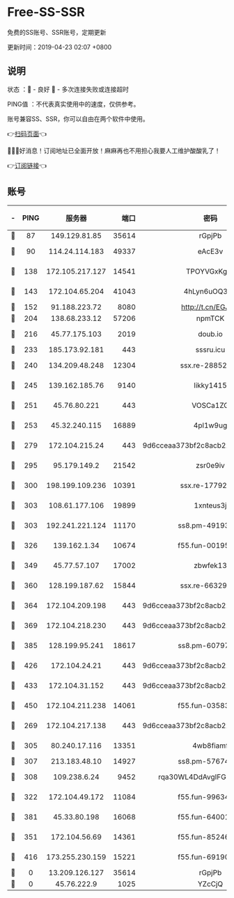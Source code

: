 # Free-SS-SSR

免费的SS账号、SSR账号，定期更新

更新时间：2019-04-23 02:07 +0800

## 说明

状态     ：🙂 - 良好 🙁 - 多次连接失败或连接超时

PING值   ：不代表真实使用中的速度，仅供参考。

账号兼容SS、SSR，你可以自由在两个软件中使用。

👉[扫码页面](https://liesauer.github.io/Free-SS-SSR/)👈

🎉🎉🎉好消息！订阅地址已全面开放！麻麻再也不用担心我要人工维护酸酸乳了！

👉[订阅链接](https://www.liesauer.net/yogurt/subscribe?ACCESS_TOKEN=DAYxR3mMaZAsaqUb)👈

## 账号

|-|PING|服务器|端口|密码|加密方式|区域|
|:----:|:----:|:-----:|-----:|:----:|:----:|:----:|
|🙂|87|149.129.81.85|35614|rGpjPb|rc4-md5|HK|
|🙂|90|114.24.114.183|49337|eAcE3v|chacha20-ietf|TW|
|🙂|138|172.105.217.127|14541|TPOYVGxKglpi|aes-256-cfb|JP|
|🙂|143|172.104.65.204|41043|4hLyn6uOQ3hU|aes-256-cfb|JP|
|🙂|152|91.188.223.72|8080|http://t.cn/EGJIyrl|rc4-md5|RU|
|🙂|204|138.68.233.12|57206|npmTCK|rc4-md5|US|
|🙂|216|45.77.175.103|2019|doub.io|aes-128-ctr|SG|
|🙂|233|185.173.92.181|443|sssru.icu|rc4-md5|RU|
|🙂|240|134.209.48.248|12304|ssx.re-28852325|aes-256-cfb|US|
|🙂|245|139.162.185.76|9140|likky1415|aes-256-cfb|DE|
|🙂|251|45.76.80.221|443|VOSCa1ZG|aes-256-cfb|DE|
|🙂|253|45.32.240.115|16889|4pl1w9ug|aes-256-cfb|AU|
|🙂|279|172.104.215.24|443|9d6cceaa373bf2c8acb22e60b6a58be6|aes-256-cfb|US|
|🙂|295|95.179.149.2|21542|zsr0e9iv|aes-256-cfb|NL|
|🙂|300|198.199.109.236|10391|ssx.re-17792971|aes-256-cfb|US|
|🙂|303|108.61.177.106|19899|1xnteus3j|aes-256-cfb|FR|
|🙂|303|192.241.221.124|11170|ss8.pm-49193662|aes-256-cfb|US|
|🙂|326|139.162.1.34|10674|f55.fun-00195102|aes-256-cfb|SG|
|🙂|349|45.77.57.107|17002|zbwfek13|aes-256-cfb|GB|
|🙂|360|128.199.187.62|15844|ssx.re-66329792|aes-256-cfb|SG|
|🙂|364|172.104.209.198|443|9d6cceaa373bf2c8acb22e60b6a58be6|aes-256-cfb|US|
|🙂|369|172.104.218.230|443|9d6cceaa373bf2c8acb22e60b6a58be6|aes-256-cfb|US|
|🙂|385|128.199.95.241|18617|ss8.pm-60797363|aes-256-cfb|SG|
|🙂|426|172.104.24.21|443|9d6cceaa373bf2c8acb22e60b6a58be6|aes-256-cfb|US|
|🙂|433|172.104.31.152|443|9d6cceaa373bf2c8acb22e60b6a58be6|aes-256-cfb|US|
|🙂|450|172.104.211.238|14061|f55.fun-03583408|aes-256-cfb|US|
|🙂|269|172.104.217.138|443|9d6cceaa373bf2c8acb22e60b6a58be6|aes-256-cfb|US|
|🙂|305|80.240.17.116|13351|4wb8fiamf|aes-256-cfb|DE|
|🙂|307|213.183.48.10|14927|ss8.pm-57674644|rc4-md5|RU|
|🙂|308|109.238.6.24|9452|rqa30WL4DdAvgIFG6Fs3znzTa|aes-256-cfb|FR|
|🙂|322|172.104.49.172|11084|f55.fun-99634855|aes-256-cfb|SG|
|🙂|381|45.33.80.198|16068|f55.fun-64001749|aes-256-cfb|US|
|🙁|351|172.104.56.69|14361|f55.fun-85246360|aes-256-cfb|SG|
|🙁|416|173.255.230.159|15221|f55.fun-69190393|aes-256-cfb|US|
|🙁|0|13.209.126.127|35614|rGpjPb|rc4-md5|KR|
|🙁|0|45.76.222.9|1025|YZcCjQ|rc4-md5|JP|
